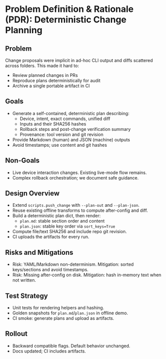 # Problem Definition & Rationale (PDR): Deterministic Change Planning

## Problem
Change proposals were implicit in ad-hoc CLI output and diffs scattered across folders. This made it hard to:
- Review planned changes in PRs
- Reproduce plans deterministically for audit
- Archive a single portable artifact in CI

## Goals
- Generate a self-contained, deterministic plan describing:
  - Device, intent, exact commands, unified diff
  - Inputs and their SHA256 hashes
  - Rollback steps and post-change verification summary
  - Provenance: tool version and git revision
- Provide Markdown (human) and JSON (machine) outputs
- Avoid timestamps; use content and git hashes

## Non-Goals
- Live device interaction changes. Existing live-mode flow remains.
- Complex rollback orchestration; we document safe guidance.

## Design Overview
- Extend `scripts.push_change` with `--plan-out` and `--plan-json`.
- Reuse existing offline transforms to compute after-config and diff.
- Build a deterministic plan dict, then render:
  - `plan.md`: stable section order and content
  - `plan.json`: stable key order via `sort_keys=True`
- Compute file/text SHA256 and include repo git revision.
- CI uploads the artifacts for every run.

## Risks and Mitigations
- Risk: YAML/Markdown non-determinism. Mitigation: sorted keys/sections and avoid timestamps.
- Risk: Missing after-config on disk. Mitigation: hash in-memory text when not written.

## Test Strategy
- Unit tests for rendering helpers and hashing.
- Golden snapshots for `plan.md`/`plan.json` in offline demo.
- CI smoke: generate plans and upload as artifacts.

## Rollout
- Backward compatible flags. Default behavior unchanged.
- Docs updated; CI includes artifacts.